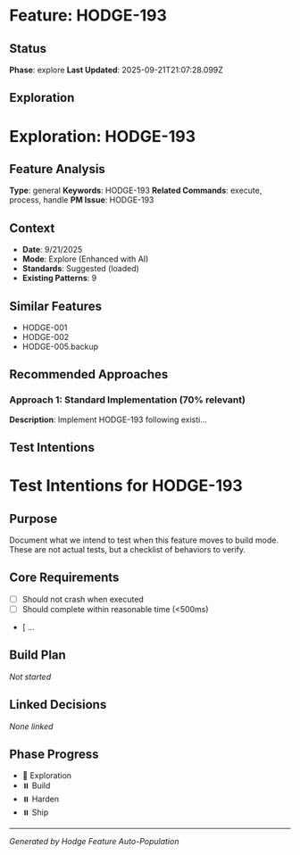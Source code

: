# Feature: HODGE-193

## Status
**Phase**: explore
**Last Updated**: 2025-09-21T21:07:28.099Z

## Exploration
# Exploration: HODGE-193

## Feature Analysis
**Type**: general
**Keywords**: HODGE-193
**Related Commands**: execute, process, handle
**PM Issue**: HODGE-193

## Context
- **Date**: 9/21/2025
- **Mode**: Explore (Enhanced with AI)
- **Standards**: Suggested (loaded)
- **Existing Patterns**: 9


## Similar Features
- HODGE-001
- HODGE-002
- HODGE-005.backup




## Recommended Approaches


### Approach 1: Standard Implementation (70% relevant)
**Description**: Implement HODGE-193 following existi...

## Test Intentions
# Test Intentions for HODGE-193

## Purpose
Document what we intend to test when this feature moves to build mode.
These are not actual tests, but a checklist of behaviors to verify.

## Core Requirements
- [ ] Should not crash when executed
- [ ] Should complete within reasonable time (<500ms)
- [ ...

## Build Plan
_Not started_

## Linked Decisions
_None linked_




## Phase Progress
- 🔄 Exploration
- ⏸️ Build
- ⏸️ Harden
- ⏸️ Ship

---
_Generated by Hodge Feature Auto-Population_
